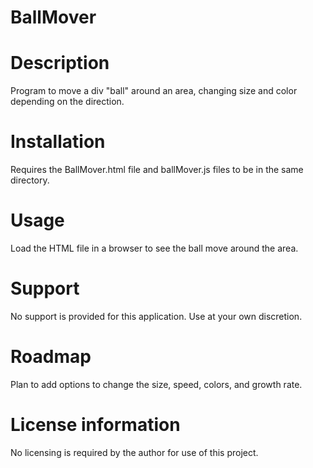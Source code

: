 # BallMover

# Description

Program to move a div "ball" around an area, changing size and color depending on the direction.

# Installation

Requires the BallMover.html file and ballMover.js files to be in the same directory.

# Usage

Load the HTML file in a browser to see the ball move around the area.

# Support

No support is provided for this application.  Use at your own discretion.

# Roadmap

Plan to add options to change the size, speed, colors, and growth rate.

# License information

No licensing is required by the author for use of this project.
